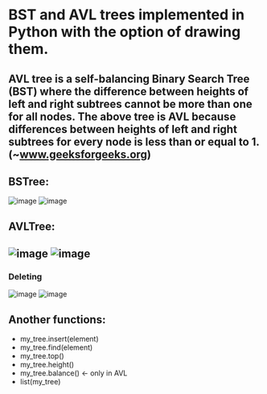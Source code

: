 # BST and AVL trees implemented in Python with the option of drawing them.</br>
AVL tree is a self-balancing Binary Search Tree (BST) where the difference between heights of left and right subtrees cannot be more than one for all nodes. The above tree is AVL because differences between heights of left and right subtrees for every node is less than or equal to 1. (~www.geeksforgeeks.org)</br>
---
## BSTree:
![image](https://user-images.githubusercontent.com/67274837/117045566-edc29880-ad0f-11eb-9828-c88142216d4d.png)
![image](https://user-images.githubusercontent.com/67274837/117045639-0468ef80-ad10-11eb-8633-abb647dcfd8b.png)

## AVLTree:
![image](https://user-images.githubusercontent.com/67274837/117047846-9f62c900-ad12-11eb-837b-bc37830ca524.png)
![image](https://user-images.githubusercontent.com/67274837/117047896-ab4e8b00-ad12-11eb-87c1-68a38d291415.png)
---
### Deleting
![image](https://user-images.githubusercontent.com/67274837/117048162-fbc5e880-ad12-11eb-8a8b-2d58cdfa3672.png)
![image](https://user-images.githubusercontent.com/67274837/117048297-1dbf6b00-ad13-11eb-859a-8965e1c26e3f.png)
## Another functions:
- my_tree.insert(element)
- my_tree.find(element)
- my_tree.top()
- my_tree.height()
- my_tree.balance() <- only in AVL
- list(my_tree)
